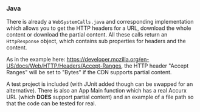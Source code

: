 ### Java

There is already a ```WebSystemCalls.java``` and corresponding implementation which allows you to get the HTTP headers for a URL, download the whole content or download the partial content. All these calls return an ```HttpResponse``` object, which contains sub properties for headers and the content.

As in the example here: https://developer.mozilla.org/en-US/docs/Web/HTTP/Headers/Accept-Ranges, the HTTP header "Accept Ranges" will be set to "Bytes" if the CDN supports partial content.

A test project is included (with JUnit added though can be swapped for an alternative). There is also an App Main function which has a real Accurx URL (which **DOES** support partial content) and an example of a file path so that the code can be tested for real.
